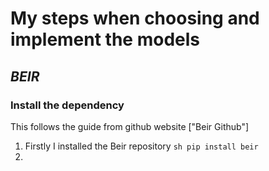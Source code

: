 # My steps when choosing and implement the models
## _BEIR_

### Install the dependency
This follows the guide from github website ["Beir Github"]
1. Firstly I installed the Beir repository
   ```sh pip install beir```
3. 


[//]: # (These are reference links used in the body of this note and get stripped out when the markdown processor does its job. There is no need to format nicely because it shouldn't be seen. Thanks SO - http://stackoverflow.com/questions/4823468/store-comments-in-markdown-syntax)

   [dill]: <https://github.com/joemccann/dillinger>
   [git-repo-url]: <https://github.com/joemccann/dillinger.git>
   [Beir Github]: <https://github.com/beir-cellar/beir/wiki/Installing-beir>

